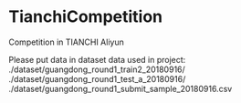 # TianchiCompetition

Competition in TIANCHI Aliyun

Please put data in dataset
data used in project:
./dataset/guangdong_round1_train2_20180916/
./dataset/guangdong_round1_test_a_20180916/
./dataset/guangdong_round1_submit_sample_20180916.csv
